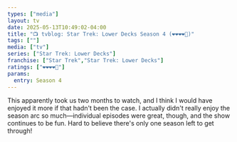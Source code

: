 ```yaml
---
types: ["media"]
layout: tv
date: 2025-05-13T10:49:02-04:00
title: "📺 tvblog: Star Trek: Lower Decks Season 4 (❤️❤️❤️❤️🖤)"
tags: [""]
media: ["tv"]
series: ["Star Trek: Lower Decks"]
franchise: ["Star Trek","Star Trek: Lower Decks"]
ratings: ["❤️❤️❤️❤️🖤"]
params:
  entry: Season 4
---
```


This apparently took us two months to watch, and I think I would have enjoyed it more if that hadn't been the case. I actually didn't really enjoy the season arc so much—individual episodes were great, though, and the show continues to be fun. Hard to believe there's only one season left to get through!